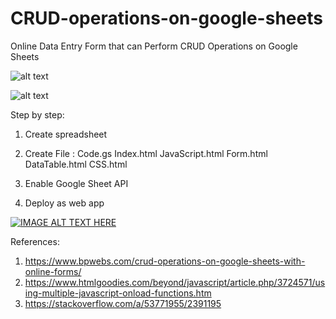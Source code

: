 # CRUD-operations-on-google-sheets
Online Data Entry Form that can Perform CRUD Operations on Google Sheets

![alt text](https://github.com/jenizar/CRUD-operations-on-google-sheets/blob/main/Screenshot1.png)


![alt text](https://github.com/jenizar/CRUD-operations-on-google-sheets/blob/main/Screenshot2.png)


Step by step:
1. Create spreadsheet 

2. Create File : 
Code.gs
Index.html
JavaScript.html
Form.html
DataTable.html
CSS.html

3. Enable Google Sheet API

4. Deploy as web app


[![IMAGE ALT TEXT HERE](http://img.youtube.com/vi/Vx8Da4bB620/0.jpg)](http://www.youtube.com/watch?v=Vx8Da4bB620)


References:
1. https://www.bpwebs.com/crud-operations-on-google-sheets-with-online-forms/
2. https://www.htmlgoodies.com/beyond/javascript/article.php/3724571/using-multiple-javascript-onload-functions.htm
3. https://stackoverflow.com/a/53771955/2391195
